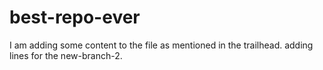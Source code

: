 # best-repo-ever
I am adding some content to the file as mentioned in the trailhead.
adding lines for the new-branch-2.